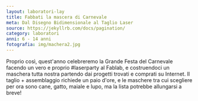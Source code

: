 ```yaml
---
layout: laboratori-lay
title: Fabbati la mascera di Carnevale
meta: Dal Disegno Bidimensionale al Taglio Laser
source: https://jekyllrb.com/docs/pagination/
category: laboratori
anni: 6 - 14 anni
fotografia: img/machera2.jpg
---
```

Proprio così, quest'anno celebreremo la Grande Festa del Carnevale facendo un vero e proprio #laserparty al Fablab, e costruendoci un maschera tutta nostra partendo dai progetti trovati e comprati su Internet.
Il taglio + assemblaggio richiede un paio d'ore, e le maschere tra cui scegliere per ora sono cane, gatto, maiale e lupo, ma la lista potrebbe allungarsi a breve!
